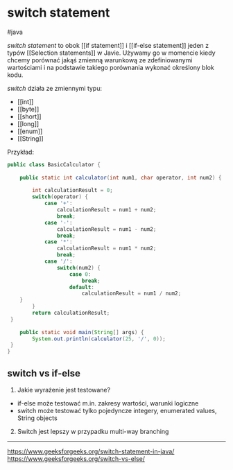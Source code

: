 # switch statement
#java 

*switch statement* to obok [[if statement]] i [[if-else statement]] jeden z typów [[Selection statements]] w Javie. Używamy go w momencie kiedy chcemy porównać jakąś zmienną warunkową ze zdefiniowanymi wartościami i na podstawie takiego porównania wykonać określony blok kodu.

*switch* działa ze zmiennymi typu:
* [[int]]
* [[byte]]
* [[short]]
* [[long]]
* [[enum]]
* [[String]]

Przykład:
```Java
public class BasicCalculator {  
  
    public static int calculator(int num1, char operator, int num2) {  
  
        int calculationResult = 0;  
 		switch(operator) {  
            case '+':  
                calculationResult = num1 + num2;  
 				break; 
			case '-':  
                calculationResult = num1 - num2;  
 				break; 
			case '*':  
                calculationResult = num1 * num2;  
 				break; 
			case '/':  
                switch(num2) {  
                    case 0:  
                        break;  
 					default:  
                        calculationResult = num1 / num2;  
 	}  
        }  
        return calculationResult;  
 }  
  
    public static void main(String[] args) {  
        System.out.println(calculator(25, '/', 0));  
 }  
}
```

## switch vs if-else

1. Jakie wyrażenie jest testowane?
* if-else może testować m.in. zakresy wartości, warunki logiczne
* switch może testować tylko pojedyncze integery, enumerated values, String objects
2. Switch jest lepszy w przypadku multi-way branching

---
https://www.geeksforgeeks.org/switch-statement-in-java/
https://www.geeksforgeeks.org/switch-vs-else/
